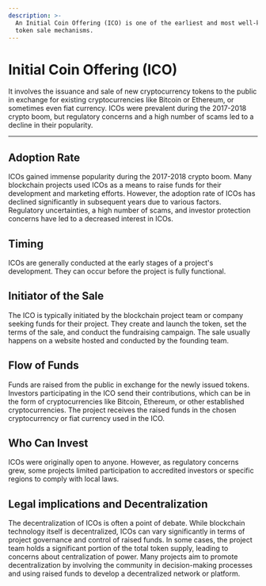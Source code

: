 ```yaml
---
description: >-
  An Initial Coin Offering (ICO) is one of the earliest and most well-known
  token sale mechanisms.
---
```


# Initial Coin Offering (ICO)

It involves the issuance and sale of new cryptocurrency tokens to the public in exchange for existing cryptocurrencies like Bitcoin or Ethereum, or sometimes even fiat currency. ICOs were prevalent during the 2017-2018 crypto boom, but regulatory concerns and a high number of scams led to a decline in their popularity.

---

## **Adoption Rate**

&#x20;ICOs gained immense popularity during the 2017-2018 crypto boom. Many blockchain projects used ICOs as a means to raise funds for their development and marketing efforts. However, the adoption rate of ICOs has declined significantly in subsequent years due to various factors. Regulatory uncertainties, a high number of scams, and investor protection concerns have led to a decreased interest in ICOs.

## **Timing**

ICOs are generally conducted at the early stages of a project's development. They can occur before the project is fully functional.

## **Initiator of the Sale**

&#x20;The ICO is typically initiated by the blockchain project team or company seeking funds for their project. They create and launch the token, set the terms of the sale, and conduct the fundraising campaign. The sale usually happens on a website hosted and conducted by the founding team.

## **Flow of Funds**

Funds are raised from the public in exchange for the newly issued tokens. Investors participating in the ICO send their contributions, which can be in the form of cryptocurrencies like Bitcoin, Ethereum, or other established cryptocurrencies. The project receives the raised funds in the chosen cryptocurrency or fiat currency used in the ICO.

## **Who Can Invest**

&#x20;ICOs were originally open to anyone. However, as regulatory concerns grew, some projects limited participation to accredited investors or specific regions to comply with local laws.

## **Legal implications and Decentralization**

&#x20;The decentralization of ICOs is often a point of debate. While blockchain technology itself is decentralized, ICOs can vary significantly in terms of project governance and control of raised funds. In some cases, the project team holds a significant portion of the total token supply, leading to concerns about centralization of power. Many projects aim to promote decentralization by involving the community in decision-making processes and using raised funds to develop a decentralized network or platform.
